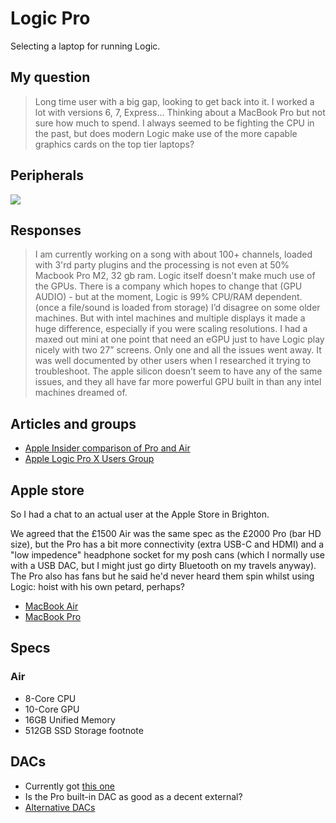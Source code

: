 # Logic Pro

Selecting a laptop for running Logic.

## My question

> Long time user with a big gap, looking to get back into it. I worked a lot with versions 6, 7, Express... Thinking about a MacBook Pro but not sure how much to spend. I always seemed to be fighting the CPU in the past, but does modern Logic make use of the more capable graphics cards on the top tier laptops?

## Peripherals

[![](https://mermaid.ink/img/pako:eNqFlG1r2zAQx7-KEBRaSDI_JHHsdwspLKSBsQYKwzAU62JrkS0jyVu8JN-9kh17NM06v7DvpJ_u_neydMSJoIAjnEpSZujpW1wg87Tvuzv0REotytbNSbIVYn-M8Zokc2PF-PxmBg2HQ6S37n2MN1lVUJBbwTVyY_xwi_OuOO8m95MkewN-AULLTBTQDNwiT1-lOKGM5szii_Xy35De-le5_Qbuy35hEiii8IsloNpRm7YRlBkltsQ51CAXdUFylqDFxg0cp89ICsJFWoHBPl9MRCrKxCcD95TV2oSkTJWc1IYerzqnp-Cgf2TUzD0eNEgTDSktJEnBEGg4Gp5e2I6duiLbNaa5TeCcUduN9XKxRHuot4JIiu5XQqYPf7sjCoM8l0D2INX7PnBQ6m0rbAfs5s2FgsZpNkZ1eua8Ai2Ezq5E5aJStiNr-_0f3Kk1_OpifrSkV7zJWJEqtESES6OsRuL3ZVLpmrdyXbRjnEecpZlOJcA7wPsIsD29nscDnIPMCaPmKB0tHWOdQW7KjIxJYUcqrmMcF2eDkkqL57pIcKRlBQNclZRoWDBiDmGOox3hyoyWpMDRER9w5AWTUTh1fccPXCf0g8kA1zhyQ380mU3Gjj8ee_7Mm50H-I8QJoAzmk69MAjcSeh4vjcbh12OR8rMv9OngMZdtzdAcxE0ab83Uay28ytKq041?type=png)](https://mermaid.live/edit#pako:eNqFlG1r2zAQx7-KEBRaSDI_JHHsdwspLKSBsQYKwzAU62JrkS0jyVu8JN-9kh17NM06v7DvpJ_u_neydMSJoIAjnEpSZujpW1wg87Tvuzv0REotytbNSbIVYn-M8Zokc2PF-PxmBg2HQ6S37n2MN1lVUJBbwTVyY_xwi_OuOO8m95MkewN-AULLTBTQDNwiT1-lOKGM5szii_Xy35De-le5_Qbuy35hEiii8IsloNpRm7YRlBkltsQ51CAXdUFylqDFxg0cp89ICsJFWoHBPl9MRCrKxCcD95TV2oSkTJWc1IYerzqnp-Cgf2TUzD0eNEgTDSktJEnBEGg4Gp5e2I6duiLbNaa5TeCcUduN9XKxRHuot4JIiu5XQqYPf7sjCoM8l0D2INX7PnBQ6m0rbAfs5s2FgsZpNkZ1eua8Ai2Ezq5E5aJStiNr-_0f3Kk1_OpifrSkV7zJWJEqtESES6OsRuL3ZVLpmrdyXbRjnEecpZlOJcA7wPsIsD29nscDnIPMCaPmKB0tHWOdQW7KjIxJYUcqrmMcF2eDkkqL57pIcKRlBQNclZRoWDBiDmGOox3hyoyWpMDRER9w5AWTUTh1fccPXCf0g8kA1zhyQ380mU3Gjj8ee_7Mm50H-I8QJoAzmk69MAjcSeh4vjcbh12OR8rMv9OngMZdtzdAcxE0ab83Uay28ytKq041)

## Responses

> I am currently working on a song with about 100+ channels, loaded with 3'rd party plugins and the processing is not even at 50%
Macbook Pro M2, 32 gb ram.
> Logic itself doesn't make much use of the GPUs. There is a company which hopes to change that (GPU AUDIO) - but at the moment, Logic is 99% CPU/RAM dependent. (once a file/sound is loaded from storage)
> I’d disagree on some older machines. But with intel machines and multiple displays it made a huge difference, especially if you were scaling resolutions. I had a maxed out mini at one point that need an eGPU just to have Logic play nicely with two 27” screens. Only one and all the issues went away. It was well documented by other users when I researched it trying to troubleshoot. The apple silicon doesn’t seem to have any of the same issues, and they all have far more powerful GPU built in than any intel machines dreamed of.

## Articles and groups

- [Apple Insider comparison of Pro and Air](https://appleinsider.com/inside/15-inch-macbook-air/vs/m3-15-inch-macbook-air-vs-m3-14-inch-macbook-pro----comparison)
- [Apple Logic Pro X Users Group](https://www.facebook.com/groups/543628065696081)

## Apple store

So I had a chat to an actual user at the Apple Store in Brighton.

We agreed that the £1500 Air was the same spec as the £2000 Pro (bar HD size), but the Pro has a bit more connectivity (extra USB-C and HDMI) and a "low impedence" headphone socket for my posh cans (which I normally use with a USB DAC, but I might just go dirty Bluetooth on my travels anyway). The Pro also has fans but he said he'd never heard them spin whilst using Logic: hoist with his own petard, perhaps?

- [MacBook Air](https://www.apple.com/uk/shop/buy-mac/macbook-air/13-inch-m3)
- [MacBook Pro](https://www.apple.com/uk/shop/buy-mac/macbook-pro/14-inch)

## Specs

### Air

- 8-Core CPU
- 10-Core GPU
- 16GB Unified Memory
- 512GB SSD Storage footnote

## DACs

- Currently got [this one](https://www.audioquest.com/dacs/dragonfly/dragonfly-cobalt)
- Is the Pro built-in DAC as good as a decent external?
- [Alternative DACs](https://www.techradar.com/news/phone-and-communications/mobile-phones/if-iphone-7-ditches-the-audio-jack-these-three-dacs-will-keep-the-music-spinning-1321629)

